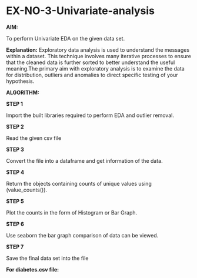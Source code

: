 # EX-NO-3-Univariate-analysis

**AIM:**

To perform Univariate EDA on the given data set.

**Explanation:**
Exploratory data analysis is used to understand the messages within a dataset. This technique
involves many iterative processes to ensure that the cleaned data is further sorted to better
understand the useful meaning.The primary aim with exploratory analysis is to examine the data for
distribution, outliers and anomalies to direct specific testing of your hypothesis.

**ALGORITHM:**

**STEP 1**

Import the built libraries required to perform EDA and outlier removal.

**STEP 2**

Read the given csv file

**STEP 3**

Convert the file into a dataframe and get information of the data.

**STEP 4**

Return the objects containing counts of unique values using (value_counts()).

**STEP 5**

Plot the counts in the form of Histogram or Bar Graph.

**STEP 6**

Use seaborn the bar graph comparison of data can be viewed.

**STEP 7**

Save the final data set into the file



**For diabetes.csv file:**
